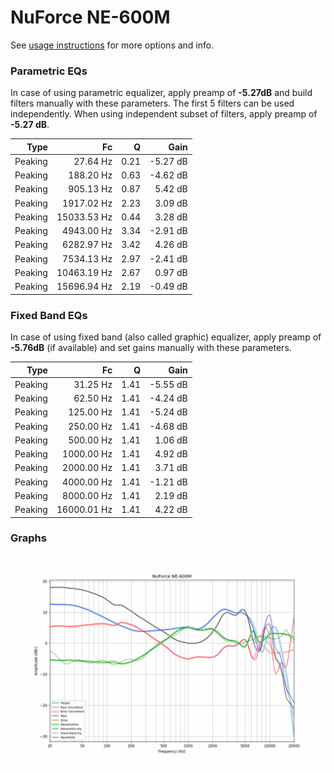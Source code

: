 # NuForce NE-600M
See [usage instructions](https://github.com/jaakkopasanen/AutoEq#usage) for more options and info.

### Parametric EQs
In case of using parametric equalizer, apply preamp of **-5.27dB** and build filters manually
with these parameters. The first 5 filters can be used independently.
When using independent subset of filters, apply preamp of **-5.27 dB**.

| Type    | Fc          |    Q | Gain     |
|--------:|------------:|-----:|---------:|
| Peaking | 27.64 Hz    | 0.21 | -5.27 dB |
| Peaking | 188.20 Hz   | 0.63 | -4.62 dB |
| Peaking | 905.13 Hz   | 0.87 | 5.42 dB  |
| Peaking | 1917.02 Hz  | 2.23 | 3.09 dB  |
| Peaking | 15033.53 Hz | 0.44 | 3.28 dB  |
| Peaking | 4943.00 Hz  | 3.34 | -2.91 dB |
| Peaking | 6282.97 Hz  | 3.42 | 4.26 dB  |
| Peaking | 7534.13 Hz  | 2.97 | -2.41 dB |
| Peaking | 10463.19 Hz | 2.67 | 0.97 dB  |
| Peaking | 15696.94 Hz | 2.19 | -0.49 dB |

### Fixed Band EQs
In case of using fixed band (also called graphic) equalizer, apply preamp of **-5.76dB**
(if available) and set gains manually with these parameters.

| Type    | Fc          |    Q | Gain     |
|--------:|------------:|-----:|---------:|
| Peaking | 31.25 Hz    | 1.41 | -5.55 dB |
| Peaking | 62.50 Hz    | 1.41 | -4.24 dB |
| Peaking | 125.00 Hz   | 1.41 | -5.24 dB |
| Peaking | 250.00 Hz   | 1.41 | -4.68 dB |
| Peaking | 500.00 Hz   | 1.41 | 1.06 dB  |
| Peaking | 1000.00 Hz  | 1.41 | 4.92 dB  |
| Peaking | 2000.00 Hz  | 1.41 | 3.71 dB  |
| Peaking | 4000.00 Hz  | 1.41 | -1.21 dB |
| Peaking | 8000.00 Hz  | 1.41 | 2.19 dB  |
| Peaking | 16000.01 Hz | 1.41 | 4.22 dB  |

### Graphs
![](./NuForce%20NE-600M.png)